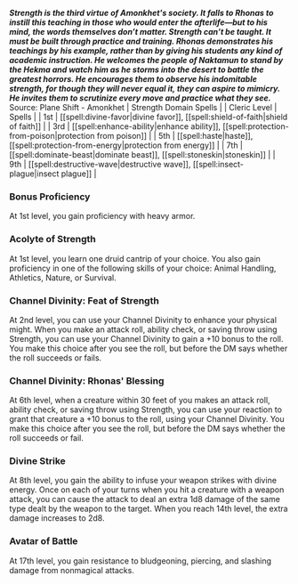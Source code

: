 ***Strength is the third virtue of Amonkhet's society. It falls to Rhonas to instill this teaching in those who would enter the afterlife—but to his mind, the words themselves don’t matter. Strength can’t be taught. It must be built through practice and training. Rhonas demonstrates his teachings by his example, rather than by giving his students any kind of academic instruction. He welcomes the people of Naktamun to stand by the Hekma and watch him as he storms into the desert to battle the greatest horrors. He encourages them to observe his indomitable strength, for though they will never equal it, they can aspire to mimicry. He invites them to scrutinize every move and practice what they see.***
Source: Plane Shift - Amonkhet
| Strength Domain Spells |
| Cleric Level | Spells |
| 1st | [[spell:divine-favor|divine favor]], [[spell:shield-of-faith|shield of faith]] |
| 3rd | [[spell:enhance-ability|enhance ability]], [[spell:protection-from-poison|protection from poison]] |
| 5th | [[spell:haste|haste]], [[spell:protection-from-energy|protection from energy]] |
| 7th | [[spell:dominate-beast|dominate beast]], [[spell:stoneskin|stoneskin]] |
| 9th | [[spell:destructive-wave|destructive wave]], [[spell:insect-plague|insect plague]] |
### Bonus Proficiency
At 1st level, you gain proficiency with heavy armor.
### Acolyte of Strength
At 1st level, you learn one druid cantrip of your choice. You also gain proficiency in one of the following skills of your choice: Animal Handling, Athletics, Nature, or Survival.
### Channel Divinity: Feat of Strength
At 2nd level, you can use your Channel Divinity to enhance your physical might. When you make an attack roll, ability check, or saving throw using Strength, you can use your Channel Divinity to gain a +10 bonus to the roll. You make this choice after you see the roll, but before the DM says whether the roll succeeds or fails.
### Channel Divinity: Rhonas' Blessing
At 6th level, when a creature within 30 feet of you makes an attack roll, ability check, or saving throw using Strength, you can use your reaction to grant that creature a +10 bonus to the roll, using your Channel Divinity. You make this choice after you see the roll, but before the DM says whether the roll succeeds or fail.
### Divine Strike
At 8th level, you gain the ability to infuse your weapon strikes with divine energy. Once on each of your turns when you hit a creature with a weapon attack, you can cause the attack to deal an extra 1d8 damage of the same type dealt by the weapon to the target. When you reach 14th level, the extra damage increases to 2d8.
### Avatar of Battle
At 17th level, you gain resistance to bludgeoning, piercing, and slashing damage from nonmagical attacks.